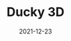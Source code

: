 ---
title: 'Ducky 3D'
link: https://www.youtube.com/channel/UCuNhGhbemBkdflZ1FGJ0lUQ/featured
description: Hi my name is Nathan Duck, i'm a graphic designer and amateur 3D artist. I make Tutorials for beginners. My videos are mainly focused on the abstract and ways to make things visually intriguing
tags: [3D, blender]
date: 2021-12-23
---